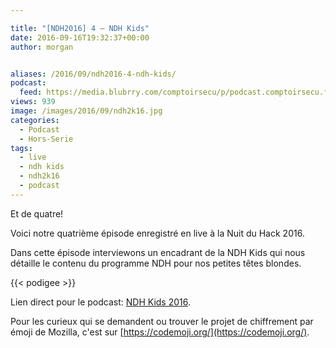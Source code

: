```yaml
---

title: "[NDH2016] 4 – NDH Kids"
date: 2016-09-16T19:32:37+00:00
author: morgan


aliases: /2016/09/ndh2016-4-ndh-kids/
podcast:
  feed: https://media.blubrry.com/comptoirsecu/p/podcast.comptoirsecu.fr/CSEC.HS26.2016-07-02.NDH2k16_NDHKids.mp3
views: 939
image: /images/2016/09/ndh2k16.jpg
categories:
  - Podcast
  - Hors-Serie
tags:
  - live
  - ndh kids
  - ndh2k16
  - podcast
---
```

Et de quatre!

Voici notre quatrième épisode enregistré en live à la Nuit du Hack 2016.

Dans cette épisode interviewons un encadrant de la NDH Kids qui nous détaille le contenu du programme NDH pour nos petites têtes blondes.



{{< podigee >}}






Lien direct pour le podcast: [NDH Kids 2016](http://podcast.comptoirsecu.fr/CSEC.HS26.2016-07-02.NDH2k16_NDHKids.mp3).



Pour les curieux qui se demandent ou trouver le projet de chiffrement par émoji de Mozilla, c'est sur [https://codemoji.org/](https://codemoji.org/).
